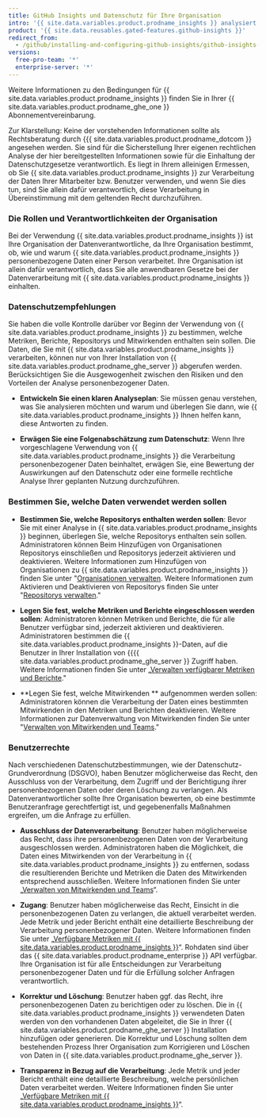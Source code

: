 ```yaml
---
title: GitHub Insights und Datenschutz für Ihre Organisation
intro: '{{ site.data.variables.product.prodname_insights }} analysiert Ihre {{ site.data.variables.product.prodname_ghe_server }}-Daten. Diese Daten können personenbezogene Daten von Personen in Ihrer Organisation umfassen, die möglicherweise das Recht haben zu verstehen, wie diese personenbezogenen Daten verwendet werden.'
product: '{{ site.data.reusables.gated-features.github-insights }}'
redirect_from:
  - /github/installing-and-configuring-github-insights/github-insights-and-data-protection-for-your-organization
versions:
  free-pro-team: '*'
  enterprise-server: '*'
---
```


Weitere Informationen zu den Bedingungen für {{ site.data.variables.product.prodname_insights }} finden Sie in Ihrer {{ site.data.variables.product.prodname_ghe_one }} Abonnementvereinbarung.

Zur Klarstellung: Keine der vorstehenden Informationen sollte als Rechtsberatung durch {{{ site.data.variables.product.prodname_dotcom }} angesehen werden. Sie sind für die Sicherstellung Ihrer eigenen rechtlichen Analyse der hier bereitgestellten Informationen sowie für die Einhaltung der Datenschutzgesetze verantwortlich. Es liegt in Ihrem alleinigen Ermessen, ob Sie {{ site.data.variables.product.prodname_insights }} zur Verarbeitung der Daten Ihrer Mitarbeiter bzw. Benutzer verwenden, und wenn Sie dies tun, sind Sie allein dafür verantwortlich, diese Verarbeitung in Übereinstimmung mit dem geltenden Recht durchzuführen.

### Die Rollen und Verantwortlichkeiten der Organisation

Bei der Verwendung {{ site.data.variables.product.prodname_insights }} ist Ihre Organisation der Datenverantwortliche, da Ihre Organisation bestimmt, ob, wie und warum {{ site.data.variables.product.prodname_insights }} personenbezogene Daten einer Person verarbeitet. Ihre Organisation ist allein dafür verantwortlich, dass Sie alle anwendbaren Gesetze bei der Datenverarbeitung mit {{ site.data.variables.product.prodname_insights }} einhalten.

### Datenschutzempfehlungen

Sie haben die volle Kontrolle darüber vor Beginn der Verwendung von {{ site.data.variables.product.prodname_insights }} zu bestimmen, welche Metriken, Berichte, Repositorys und Mitwirkenden enthalten sein sollen. Die Daten, die Sie mit {{ site.data.variables.product.prodname_insights }} verarbeiten, können nur von Ihrer Installation von {{ site.data.variables.product.prodname_ghe_server }} abgerufen werden. Berücksichtigen Sie die Ausgewogenheit zwischen den Risiken und den Vorteilen der Analyse personenbezogener Daten.

- **Entwickeln Sie einen klaren Analyseplan**: Sie müssen genau verstehen, was Sie analysieren möchten und warum und überlegen Sie dann, wie {{ site.data.variables.product.prodname_insights }} Ihnen helfen kann, diese Antworten zu finden.

- **Erwägen Sie eine Folgenabschätzung zum Datenschutz**: Wenn Ihre vorgeschlagene Verwendung von {{ site.data.variables.product.prodname_insights }} die Verarbeitung personenbezogener Daten beinhaltet, erwägen Sie, eine Bewertung der Auswirkungen auf den Datenschutz oder eine formelle rechtliche Analyse Ihrer geplanten Nutzung durchzuführen.

### Bestimmen Sie, welche Daten verwendet werden sollen

- **Bestimmen Sie, welche Repositorys enthalten werden sollen**: Bevor Sie mit einer Analyse in {{ site.data.variables.product.prodname_insights }} beginnen, überlegen Sie, welche Repositorys enthalten sein sollen. Administratoren können Beim Hinzufügen von Organisationen Repositorys einschließen und Repositorys jederzeit aktivieren und deaktivieren. Weitere Informationen zum Hinzufügen von Organisationen zu {{ site.data.variables.product.prodname_insights }} finden Sie unter "[Organisationen verwalten](/insights/installing-and-configuring-github-insights/managing-organizations). Weitere Informationen zum Aktivieren und Deaktivieren von Repositorys finden Sie unter "[Repositorys verwalten](/insights/installing-and-configuring-github-insights/managing-repositories)."

- **Legen Sie fest, welche Metriken und Berichte eingeschlossen werden sollen**: Administratoren können Metriken und Berichte, die für alle Benutzer verfügbar sind, jederzeit aktivieren und deaktivieren. Administratoren bestimmen die {{ site.data.variables.product.prodname_insights }}-Daten, auf die Benutzer in Ihrer Installation von {{{{ site.data.variables.product.prodname_ghe_server }} Zugriff haben. Weitere Informationen finden Sie unter „[Verwalten verfügbarer Metriken und Berichte](/insights/installing-and-configuring-github-insights/managing-available-metrics-and-reports)."

- **Legen Sie fest, welche Mitwirkenden ** aufgenommen werden sollen: Administratoren können die Verarbeitung der Daten eines bestimmten Mitwirkenden in den Metriken und Berichten deaktivieren. Weitere Informationen zur Datenverwaltung von Mitwirkenden finden Sie unter "[Verwalten von Mitwirkenden und Teams](/insights/installing-and-configuring-github-insights/managing-contributors-and-teams)."

### Benutzerrechte

Nach verschiedenen Datenschutzbestimmungen, wie der Datenschutz-Grundverordnung (DSGVO), haben Benutzer möglicherweise das Recht, den Ausschluss von der Verarbeitung, dem Zugriff und der Berichtigung ihrer personenbezogenen Daten oder deren Löschung zu verlangen. Als Datenverantwortlicher sollte Ihre Organisation bewerten, ob eine bestimmte Benutzeranfrage gerechtfertigt ist, und gegebenenfalls Maßnahmen ergreifen, um die Anfrage zu erfüllen.

- **Ausschluss der Datenverarbeitung**: Benutzer haben möglicherweise das Recht, dass ihre personenbezogenen Daten von der Verarbeitung ausgeschlossen werden. Administratoren haben die Möglichkeit, die Daten eines Mitwirkenden von der Verarbeitung in {{ site.data.variables.product.prodname_insights }} zu entfernen, sodass die resultierenden Berichte und Metriken die Daten des Mitwirkenden entsprechend ausschließen. Weitere Informationen finden Sie unter „[Verwalten von Mitwirkenden und Teams](/insights/installing-and-configuring-github-insights/managing-contributors-and-teams)“.

- **Zugang**: Benutzer haben möglicherweise das Recht, Einsicht in die personenbezogenen Daten zu verlangen, die aktuell verarbeitet werden. Jede Metrik und jeder Bericht enthält eine detaillierte Beschreibung der Verarbeitung personenbezogener Daten. Weitere Informationen finden Sie unter „[Verfügbare Metriken mit {{ site.data.variables.product.prodname_insights }}](/insights/exploring-your-usage-of-github-enterprise/metrics-available-with-github-insights)“. Rohdaten sind über das {{ site.data.variables.product.prodname_enterprise }} API verfügbar. Ihre Organisation ist für alle Entscheidungen zur Verarbeitung personenbezogener Daten und für die Erfüllung solcher Anfragen verantwortlich.

- **Korrektur und Löschung**: Benutzer haben ggf. das Recht, ihre personenbezogenen Daten zu berichtigen oder zu löschen. Die in {{ site.data.variables.product.prodname_insights }} verwendeten Daten werden von den vorhandenen Daten abgeleitet, die Sie in Ihrer {{ site.data.variables.product.prodname_ghe_server }} Installation hinzufügen oder generieren. Die Korrektur und Löschung sollten dem bestehenden Prozess Ihrer Organisation zum Korrigieren und Löschen von Daten in {{ site.data.variables.product.prodname_ghe_server }}.

- **Transparenz in Bezug auf die Verarbeitung**: Jede Metrik und jeder Bericht enthält eine detaillierte Beschreibung, welche persönlichen Daten verarbeitet werden. Weitere Informationen finden Sie unter „[Verfügbare Metriken mit {{ site.data.variables.product.prodname_insights }}](/insights/exploring-your-usage-of-github-enterprise/metrics-available-with-github-insights)“.
